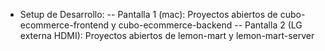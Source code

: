 

- Setup de Desarrollo:
-- Pantalla 1 (mac): Proyectos abiertos de cubo-ecommerce-frontend y cubo-ecommerce-backend
-- Pantalla 2 (LG externa HDMI): Proyectos abiertos de lemon-mart y lemon-mart-server

